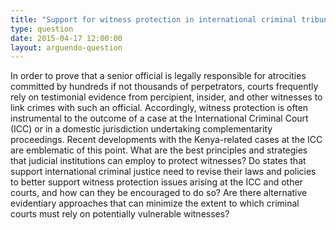 ```yaml
---
title: "Support for witness protection in international criminal tribunals"
type: question
date: 2015-04-17 12:00:00
layout: arguendo-question
---
```

In order to prove that a senior official is legally responsible for atrocities committed by hundreds if not thousands of perpetrators, courts frequently rely on testimonial evidence from percipient, insider, and other witnesses to link crimes with such an official. Accordingly, witness protection is often instrumental to the outcome of a case at the International Criminal Court (ICC) or in a domestic jurisdiction undertaking complementarity proceedings.  Recent developments with the Kenya-related cases at the ICC are emblematic of this point. What are the best principles and strategies that judicial institutions can employ to protect witnesses?  Do states that support international criminal justice need to revise their laws and policies to better support witness protection issues arising at the ICC and other courts, and how can they be encouraged to do so? Are there alternative evidentiary approaches that can minimize the extent to which criminal courts must rely on potentially vulnerable witnesses?
